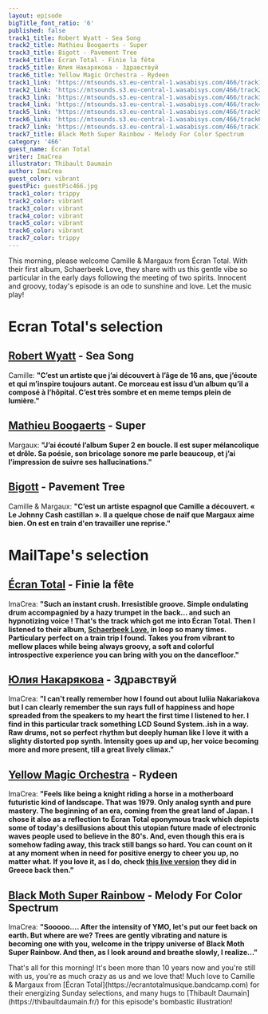 ```yaml
---
layout: episode
bigTitle_font_ratio: '6'
published: false
track1_title: Robert Wyatt - Sea Song
track2_title: Mathieu Boogaerts - Super
track3_title: Bigott - Pavement Tree
track4_title: Écran Total - Finie la fête
track5_title: Юлия Накарякова - Здравствуй
track6_title: Yellow Magic Orchestra - Rydeen
track1_link: 'https://mtsounds.s3.eu-central-1.wasabisys.com/466/track1.mp3'
track2_link: 'https://mtsounds.s3.eu-central-1.wasabisys.com/466/track2.mp3'
track3_link: 'https://mtsounds.s3.eu-central-1.wasabisys.com/466/track3.mp3'
track4_link: 'https://mtsounds.s3.eu-central-1.wasabisys.com/466/track4.mp3'
track5_link: 'https://mtsounds.s3.eu-central-1.wasabisys.com/466/track5.mp3'
track6_link: 'https://mtsounds.s3.eu-central-1.wasabisys.com/466/track6.mp3'
track7_link: 'https://mtsounds.s3.eu-central-1.wasabisys.com/466/track7.mp3'
track7_title: Black Moth Super Rainbow - Melody For Color Spectrum
category: '466'
guest_name: Écran Total
writer: ImaCrea
illustrator: Thibault Daumain
author: ImaCrea
guest_color: vibrant
guestPic: guestPic466.jpg
track1_color: trippy
track2_color: vibrant
track3_color: vibrant
track4_color: vibrant
track5_color: vibrant
track6_color: vibrant
track7_color: trippy
---
```

<p id="introduction">This morning, please welcome Camille & Margaux from Écran Total. With their first album, Schaerbeek Love, they share with us this gentle vibe so particular in the early days following the meeting of two spirits. Innocent and groovy, today's episode is an ode to sunshine and love. Let the music play!
</p>

# Ecran Total's selection

## [Robert Wyatt](https://fr.wikipedia.org/wiki/Robert_Wyatt) - Sea Song
Camille: **"**C’est un artiste que j’ai découvert à l’âge de 16 ans, que j’écoute et qui m’inspire toujours autant. Ce morceau est issu d’un album qu’il a composé à l’hôpital. C’est très sombre et en meme temps plein de lumière.**"**

## [Mathieu Boogaerts](https://mathieuboogaerts.com/) - Super
Margaux: **"**J’ai écouté l’album Super 2 en boucle. Il est super mélancolique et drôle. Sa poésie, son bricolage sonore me parle beaucoup, et j’ai l’impression de suivre ses hallucinations.**"**

## [Bigott](https://bigottband.bandcamp.com/album/pavement-tree) - Pavement Tree
Camille & Margaux: **"**C’est un artiste espagnol que Camille a découvert. « Le Johnny Cash castillan ». Il a quelque chose de naïf que Margaux aime bien. On est en train d'en travailler une reprise.**"**


# MailTape's selection

## [Écran Total](https://ecrantotalmusique.bandcamp.com) - Finie la fête
ImaCrea: **"**Such an instant crush. Irresistible groove. Simple ondulating drum accompagnied by a hazy trumpet in the back... and such an hypnotizing voice ! That's the track which got me into Écran Total. Then I listened to their album, [Schaerbeek Love](https://ecrantotalmusique.bandcamp.com/album/schaerbeek-love), in loop so many times. Particulary perfect on a train trip I found. Takes you from vibrant to mellow places while being always groovy, a soft and colorful introspective experience you can bring with you on the dancefloor.**"**

## [Юлия Накарякова](https://iuliia-nakariakova.bandcamp.com/album/-) - Здравствуй
ImaCrea: **"**I can't really remember how I found out about Iuliia Nakariakova but I can clearly remember the sun rays full of happiness and hope spreaded from the speakers to my heart the first time I listened to her. I find in this particular track something LCD Sound System..ish in a way. Raw drums, not so perfect rhythm but deeply human like I love it with a slighty distorted pop synth. Intensity goes up and up, her voice becoming more and more present, till a great lively climax.**"**

## [Yellow Magic Orchestra](https://en.wikipedia.org/wiki/Yellow_Magic_Orchestra) - Rydeen
ImaCrea: **"**Feels like being a knight riding a horse in a motherboard futuristic kind of landscape. That was 1979. Only analog synth and pure mastery. The beginning of an era, coming from the great land of Japan. I chose it also as a reflection to Écran Total eponymous track which depicts some of today's desillusions about this utopian future made of electronic waves people used to believe in the 80's. And, even though this era is somehow fading away, this track still bangs so hard. You can count on it at any moment when in need for positive energy to cheer you up, no matter what. If you love it, as I do, check [this live version](https://youtube.076.ne.jp/watch?v=9OQ-b2l-NCk) they did in Greece back then.**"**

## [Black Moth Super Rainbow](https://blackmothsuperrainbow.bandcamp.com) - Melody For Color Spectrum
ImaCrea: **"**Sooooo.... After the intensity of YMO, let's put our feet back on earth. But where are we? Trees are gently vibrating and nature is becoming one with you, welcome in the trippy universe of Black Moth Super Rainbow. And then, as I look around and breathe slowly, I realize...**"**


<p id="outroduction">That's all for this morning! It's been more than 10 years now and you're still with us, you're as much crazy as us and we love that! Much love to Camille & Margaux from [Écran Total](https://ecrantotalmusique.bandcamp.com) for their energizing Sunday selections, and many hugs to [Thibault Daumain](https://thibaultdaumain.fr/) for this episode's bombastic illustration!</p>
